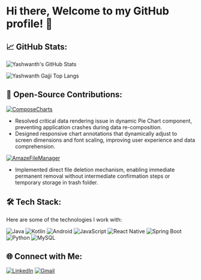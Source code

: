 # Hi there, Welcome to my GitHub profile! 👋

## 📈 GitHub Stats:
![Yashwanth's GitHub Stats](https://github-readme-stats.vercel.app/api?username=yashwanthgajji&show_icons=true&hide_title=true&include_all_commits=true&hide=contribs&hide_rank=true)

![Yashwanth Gajji Top Langs](https://github-readme-stats.vercel.app/api/top-langs/?username=yashwanthgajji&layout=donut)

## 🚀 Open-Source Contributions:
[![ComposeCharts](https://img.shields.io/badge/-ComposeCharts-2dba4e?&style=for-the-badge&logo=github&logoColor=24292e)](https://github.com/ehsannarmani/ComposeCharts)
- Resolved critical data rendering issue in dynamic Pie Chart component, preventing application crashes during data re-composition.
- Designed responsive chart annotations that dynamically adjust to screen dimensions and font scaling, improving user experience and data comprehension.

[![AmazeFileManager](https://img.shields.io/badge/-AmazeFileManager-2dba4e?&style=for-the-badge&logo=github&logoColor=24292e)](https://github.com/TeamAmaze/AmazeFileManager)
- Implemented direct file deletion mechanism, enabling immediate permanent removal without intermediate confirmation steps or temporary storage in trash folder.

## 🛠️ Tech Stack:
Here are some of the technologies I work with:

![Java](https://img.shields.io/badge/-Java-5b5b5b?style=plastic&logo=java)
![Kotlin](https://img.shields.io/badge/-Kotlin-5b5b5b?style=plastic&logo=kotlin)
![Android](https://img.shields.io/badge/-Android-5b5b5b?style=plastic&logo=android)
![JavaScript](https://img.shields.io/badge/-JavaScript-5b5b5b?style=plastic&logo=javascript)
![React Native](https://img.shields.io/badge/-React%20Native-5b5b5b?style=plastic&logo=react)
![Spring Boot](https://img.shields.io/badge/-Spring%20Boot-5b5b5b?style=plastic&logo=springboot)
![Python](https://img.shields.io/badge/-Python-5b5b5b?style=plastic&logo=python)
![MySQL](https://img.shields.io/badge/-MySQL-5b5b5b?style=plastic&logo=mysql)

## 🌐 Connect with Me:
[![LinkedIn](https://img.shields.io/badge/-LinkedIn-0077b5?style=flat&logo=linkedin)](https://www.linkedin.com/in/yashwanthgajji/)
[![Gmail](https://img.shields.io/badge/-Gmail-e4e4e4?&style=flat&logo=gmail)](mailto:gajjiyashwanth7@gmail.com)
